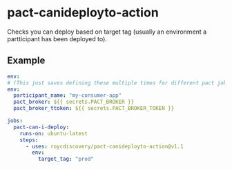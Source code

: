 # pact-canideployto-action

Checks you can deploy based on target tag (usually an environment a partticipant has been deployed to).

## Example
```yml
env:
# (This just saves defining these multiple times for different pact jobs)
env:
  participant_name: "my-consumer-app"
  pact_broker: ${{ secrets.PACT_BROKER }}
  pact_broker_ttoken: ${{ secrets.PACT_BROKER_TOKEN }}

jobs:
  pact-can-i-deploy:
    runs-on: ubuntu-latest
    steps:
      - uses: roycdiscovery/pact-canideployto-action@v1.1
        env:
          target_tag: "prod"
```